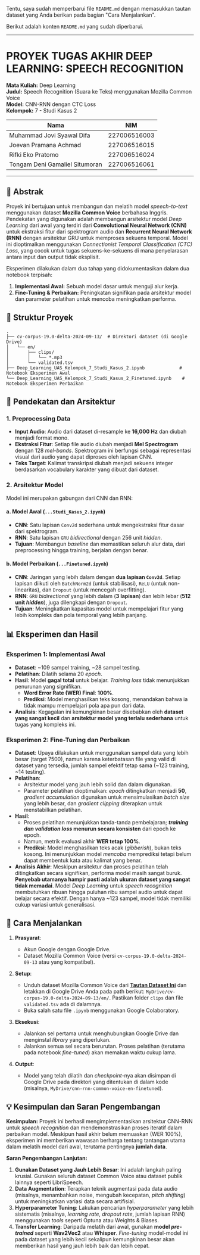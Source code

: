 Tentu, saya sudah memperbarui file `README.md` dengan memasukkan tautan dataset yang Anda berikan pada bagian "Cara Menjalankan".

Berikut adalah konten `README.md` yang sudah diperbarui.

-----

# PROYEK TUGAS AKHIR DEEP LEARNING: SPEECH RECOGNITION

**Mata Kuliah:** Deep Learning  
**Judul:** Speech Recognition (Suara ke Teks) menggunakan Mozilla Common Voice  
**Model:** CNN-RNN dengan CTC Loss  
**Kelompok:** 7 - Studi Kasus 2

| Nama                            | NIM          |
| ------------------------------- | ------------ |
| Muhammad Jovi Syawal Difa       | 227006516003 |
| Joevan Pramana Achmad           | 227006516015 |
| Rifki Eko Pratomo               | 227006516024 |
| Tongam Deni Gamaliel Situmoran  | 227006516061 |

-----

## 📜 Abstrak

Proyek ini bertujuan untuk membangun dan melatih model *speech-to-text* menggunakan dataset **Mozilla Common Voice** berbahasa Inggris. Pendekatan yang digunakan adalah membangun arsitektur model *Deep Learning* dari awal yang terdiri dari **Convolutional Neural Network (CNN)** untuk ekstraksi fitur dari spektrogram audio dan **Recurrent Neural Network (RNN)** dengan arsitektur GRU untuk memproses sekuens temporal. Model ini dioptimalkan menggunakan *Connectionist Temporal Classification (CTC) Loss*, yang cocok untuk tugas sekuens-ke-sekuens di mana penyelarasan antara input dan output tidak eksplisit.

Eksperimen dilakukan dalam dua tahap yang didokumentasikan dalam dua notebook terpisah:

1.  **Implementasi Awal:** Sebuah model dasar untuk menguji alur kerja.
2.  **Fine-Tuning & Perbaikan:** Peningkatan signifikan pada arsitektur model dan parameter pelatihan untuk mencoba meningkatkan performa.

## 📁 Struktur Proyek

```
.
├── cv-corpus-19.0-delta-2024-09-13/  # Direktori dataset (di Google Drive)
│   └── en/
│       ├── clips/
│       │   └── *.mp3
│       └── validated.tsv
├── Deep_Learning_UAS_Kelompok_7_Studi_Kasus_2.ipynb             # Notebook Eksperimen Awal
└── Deep_Learning_UAS_Kelompok_7_Studi_Kasus_2_Finetuned.ipynb    # Notebook Eksperimen Perbaikan
```

## 🧠 Pendekatan dan Arsitektur

### 1\. Preprocessing Data

  - **Input Audio**: Audio dari dataset di-resample ke **16,000 Hz** dan diubah menjadi format mono.
  - **Ekstraksi Fitur**: Setiap file audio diubah menjadi **Mel Spectrogram** dengan 128 *mel-bands*. Spektrogram ini berfungsi sebagai representasi visual dari audio yang dapat diproses oleh lapisan CNN.
  - **Teks Target**: Kalimat transkripsi diubah menjadi sekuens integer berdasarkan vocabulary karakter yang dibuat dari dataset.

### 2\. Arsitektur Model

Model ini merupakan gabungan dari CNN dan RNN:

#### a. Model Awal (`...Studi_Kasus_2.ipynb`)

  - **CNN**: Satu lapisan `Conv2d` sederhana untuk mengekstraksi fitur dasar dari spektrogram.
  - **RNN**: Satu lapisan `GRU` *bidirectional* dengan 256 unit *hidden*.
  - **Tujuan**: Membangun *baseline* dan memastikan seluruh alur data, dari preprocessing hingga training, berjalan dengan benar.

#### b. Model Perbaikan (`...Finetuned.ipynb`)

  - **CNN**: Jaringan yang lebih dalam dengan **dua lapisan `Conv2d`**. Setiap lapisan diikuti oleh `BatchNorm2d` (untuk stabilisasi), `ReLU` (untuk non-linearitas), dan `Dropout` (untuk mencegah overfitting).
  - **RNN**: `GRU` *bidirectional* yang lebih dalam (**3 lapisan**) dan lebih lebar (**512 unit *hidden***), juga dilengkapi dengan `Dropout`.
  - **Tujuan**: Meningkatkan kapasitas model untuk mempelajari fitur yang lebih kompleks dan pola temporal yang lebih panjang.

## 📊 Eksperimen dan Hasil

### Eksperimen 1: Implementasi Awal

  - **Dataset**: \~109 sampel training, \~28 sampel testing.
  - **Pelatihan**: Dilatih selama 20 *epoch*.
  - **Hasil**: Model **gagal total** untuk belajar. *Training loss* tidak menunjukkan penurunan yang signifikan.
      - **Word Error Rate (WER) Final**: **100%**.
      - **Prediksi**: Model menghasilkan teks kosong, menandakan bahwa ia tidak mampu mempelajari pola apa pun dari data.
  - **Analisis**: Kegagalan ini kemungkinan besar disebabkan oleh **dataset yang sangat kecil** dan **arsitektur model yang terlalu sederhana** untuk tugas yang kompleks ini.

### Eksperimen 2: Fine-Tuning dan Perbaikan

  - **Dataset**: Upaya dilakukan untuk menggunakan sampel data yang lebih besar (target 7500), namun karena keterbatasan file yang valid di dataset yang tersedia, jumlah sampel efektif tetap sama (\~123 training, \~14 testing).
  - **Pelatihan**:
      - Arsitektur model yang jauh lebih solid dan dalam digunakan.
      - Parameter pelatihan dioptimalkan: *epoch* ditingkatkan menjadi **50**, *gradient accumulation* digunakan untuk mensimulasikan *batch size* yang lebih besar, dan *gradient clipping* diterapkan untuk menstabilkan pelatihan.
  - **Hasil**:
      - Proses pelatihan menunjukkan tanda-tanda pembelajaran; ***training dan validation loss* menurun secara konsisten** dari epoch ke epoch.
      - Namun, metrik evaluasi akhir **WER tetap 100%**.
      - **Prediksi**: Model menghasilkan teks acak (*gibberish*), bukan teks kosong. Ini menunjukkan model *mencoba* memprediksi tetapi belum dapat membentuk kata atau kalimat yang benar.
  - **Analisis Akhir**: Meskipun arsitektur dan proses pelatihan telah ditingkatkan secara signifikan, performa model masih sangat buruk. **Penyebab utamanya hampir pasti adalah ukuran dataset yang sangat tidak memadai**. Model *Deep Learning* untuk *speech recognition* membutuhkan ribuan hingga puluhan ribu sampel audio untuk dapat belajar secara efektif. Dengan hanya \~123 sampel, model tidak memiliki cukup variasi untuk generalisasi.

## 🚀 Cara Menjalankan

1.  **Prasyarat**:

      - Akun Google dengan Google Drive.
      - Dataset Mozilla Common Voice (versi `cv-corpus-19.0-delta-2024-09-13` atau yang kompatibel).

2.  **Setup**:

      - Unduh dataset Mozilla Common Voice dari [**Tautan Dataset Ini**](https://drive.google.com/drive/folders/1YXHwGj04-BuaxOeNwxLBeHq6fpT73TIQ?usp=drive_link) dan letakkan di Google Drive Anda pada path berikut: `MyDrive/cv-corpus-19.0-delta-2024-09-13/en/`. Pastikan folder `clips` dan file `validated.tsv` ada di dalamnya.
      - Buka salah satu file `.ipynb` menggunakan Google Colaboratory.

3.  **Eksekusi**:

      - Jalankan sel pertama untuk menghubungkan Google Drive dan menginstal *library* yang diperlukan.
      - Jalankan semua sel secara berurutan. Proses pelatihan (terutama pada notebook *fine-tuned*) akan memakan waktu cukup lama.

4.  **Output**:

      - Model yang telah dilatih dan *checkpoint*-nya akan disimpan di Google Drive pada direktori yang ditentukan di dalam kode (misalnya, `MyDrive/cnn-rnn-common-voice-en-finetuned`).

## 💡 Kesimpulan dan Saran Pengembangan

**Kesimpulan:**
Proyek ini berhasil mengimplementasikan arsitektur CNN-RNN untuk *speech recognition* dan mendemonstrasikan proses iteratif dalam perbaikan model. Meskipun hasil akhir belum memuaskan (WER 100%), eksperimen ini memberikan wawasan berharga tentang tantangan utama dalam melatih model dari awal, terutama pentingnya **jumlah data**.

**Saran Pengembangan Lanjutan:**

1.  **Gunakan Dataset yang Jauh Lebih Besar**: Ini adalah langkah paling krusial. Gunakan seluruh dataset Common Voice atau dataset publik lainnya seperti LibriSpeech.
2.  **Data Augmentation**: Terapkan teknik augmentasi pada data audio (misalnya, menambahkan noise, mengubah kecepatan, *pitch shifting*) untuk meningkatkan variasi data secara artifisial.
3.  **Hyperparameter Tuning**: Lakukan pencarian *hyperparameter* yang lebih sistematis (misalnya, *learning rate*, *dropout rate*, jumlah lapisan RNN) menggunakan *tools* seperti Optuna atau Weights & Biases.
4.  **Transfer Learning**: Daripada melatih dari awal, gunakan **model *pre-trained*** seperti **Wav2Vec2** atau **Whisper**. *Fine-tuning* model-model ini pada dataset yang lebih kecil sekalipun kemungkinan besar akan memberikan hasil yang jauh lebih baik dan lebih cepat.
